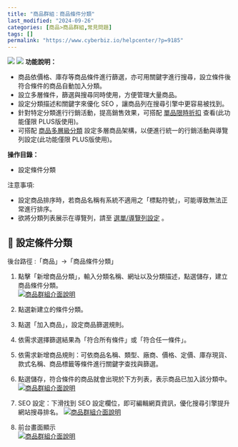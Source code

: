 ```yaml
---
title: "商品群組：商品條件分類"
last_modified: "2024-09-26"
categories: [商品>商品群組,常見問題]
tags: []
permalink: "https://www.cyberbiz.io/helpcenter/?p=9185"
---
```


![](https://www.cyberbiz.io/helpcenter/wp-content/uploads/一般版3.png)
![](https://www.cyberbiz.io/helpcenter/wp-content/uploads/PLUS版3.png)
**功能說明：**  

* 商品依價格、庫存等商品條件進行篩選，亦可用關鍵字進行搜尋，設立條件後符合條件的商品自動加入分類。
* 設立多層條件，篩選與搜尋同時使用，方便管理大量商品。
* 設定分類描述和關鍵字來優化 SEO ，讓商品列在搜尋引擎中更容易被找到。
* 針對特定分類進行行銷活動，提高銷售效果，可搭配 [單品限時折扣](https://www.cyberbiz.io/helpcenter/?p=9101) 查看(此功能僅限 PLUS版使用)。
* 可搭配 [商品多層級分類](https://www.cyberbiz.io/helpcenter/?p=9204) 設定多層商品架構，以便進行統一的行銷活動與導覽列設定(此功能僅限 PLUS版使用)。

**操作目錄：**

* 設定條件分類

注意事項:  

* 設定商品排序時，若商品名稱有系統不適用之「標點符號」，可能導致無法正常進行排序。
* 欲將分類列表展示在導覽列，請至 [選單/導覽列設定](https://www.cyberbiz.io/helpcenter/?p=5917) 。



## 📌 設定條件分類

後台路徑 :「商品」→「商品條件分類」  


1. 點擊「新增商品分類」，輸入分類名稱、網址以及分類描述，點選儲存，建立商品條件分類。  
[![商品群組介面說明](https://www.cyberbiz.io/support/wp-content/uploads/商品條件分類01-1.png)](https://www.cyberbiz.io/support/wp-content/uploads/商品條件分類01-1.png)



2. 點選新建立的條件分類。


3. 點選「加入商品」，設定商品篩選規則。


4. 依需求選擇篩選結果為「符合所有條件」或「符合任一條件」。


5. 依需求新增商品規則：可依商品名稱、類型、廠商、價格、定價、庫存現貨、款式名稱、商品標籤等條件進行關鍵字查找與篩選。


6. 點選儲存，符合條件的商品就會出現於下方列表，表示商品已加入該分類中。
[![商品群組介面說明](https://www.cyberbiz.io/support/wp-content/uploads/商品條件分類02-1.png)](https://www.cyberbiz.io/support/wp-content/uploads/商品條件分類02-1.png)  


7. SEO 設定：下滑找到 SEO 設定欄位，即可編輯網頁資訊，優化搜尋引擎提升網站搜尋排名。 [![商品群組介面說明](https://www.cyberbiz.io/support/wp-content/uploads/商品條件分類03.png)](https://www.cyberbiz.io/support/wp-content/uploads/商品條件分類03.png)


8. 前台畫面顯示  
[![商品群組介面說明](https://www.cyberbiz.co/support/wp-content/uploads/2020/03/智慧群組09.png)](https://www.cyberbiz.co/support/wp-content/uploads/2020/03/智慧群組09.png)

